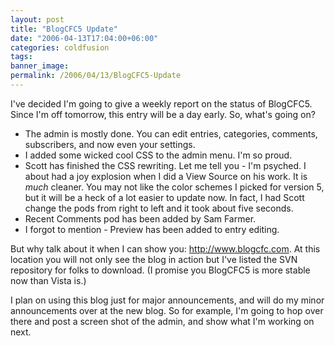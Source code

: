 ```yaml
---
layout: post
title: "BlogCFC5 Update"
date: "2006-04-13T17:04:00+06:00"
categories: coldfusion 
tags: 
banner_image: 
permalink: /2006/04/13/BlogCFC5-Update
---
```


I've decided I'm going to give a weekly report on the status of BlogCFC5. Since I'm off tomorrow, this entry will be a day early. So, what's going on?

<ul>
<li>The admin is mostly done. You can edit entries, categories, comments, subscribers, and now even your settings.
<li>I added some wicked cool CSS to the admin menu. I'm so proud.
<li>Scott has finished the CSS rewriting. Let me tell you - I'm psyched. I about had a joy explosion when I did a View Source on his work. It is <i>much</i> cleaner. You may not like the color schemes I picked for version 5, but it will be a heck of a lot easier to update now. In fact, I had Scott change the pods from right to left and it took about five seconds.
<li>Recent Comments pod has been added by Sam Farmer.
<li>I forgot to mention - Preview has been added to entry editing.
</ul>

But why talk about it when I can show you: <a href="http://www.blogcfc.com">http://www.blogcfc.com</a>. At this location you will not only see the blog in action but I've listed the SVN repository for folks to download. (I promise you BlogCFC5 is more stable now than Vista is.) 

I plan on using this blog just for major announcements, and will do my minor announcements over at the new blog. So for example, I'm going to hop over there and post a screen shot of the admin, and show what I'm working on next.